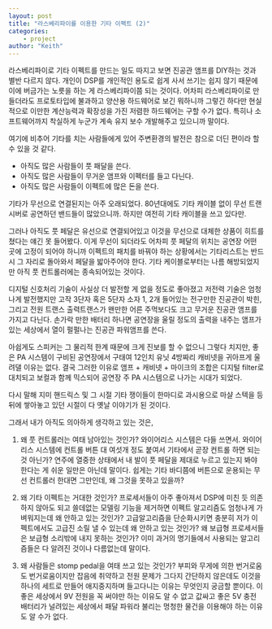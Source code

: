 ```yaml
---
layout: post
title: "라스베리파이를 이용한 기타 이펙트 (2)"
categories:
    - project
author: "Keith"
---
```


라스베리파이로 기타 이펙트를 만드는 일도 따지고 보면 진공관 앰프를 DIY하는 것과 별반 다르지 않다. 개인이 DSP를 개인적인 용도로 쉽게 사서 쓰기는 쉽지 않기 때문에 이에 버금가는 노릇을 하는 게 라스베리파이쯤 되는 것이다. 어차피 라스베리파이로 만들더라도 프로토타입에 불과하고 양산용 하드웨어로 보긴 뭐하니까 그렇긴 하다만 현실적으로 이만한 계산능력과 확장성을 가진 저렴한 하드웨어는 구할 수가 없다. 특히나 소프트웨어까지 착실하게 누군가 계속 유지 보수 개발해주고 있으니까 말이다.

여기에 비추어 기타를 치는 사람들에게 있어 주변환경의 발전은 참으로 더딘 편이라 할 수 있을 것 같다. 
- 아직도 많은 사람들이 풋 패달을 쓴다.
- 아직도 많은 사람들이 무거운 앰프와 이펙터를 들고 다닌다.
- 아직도 많은 사람들이 이펙트에 많은 돈을 쓴다.

기타가 무선으로 연결된지는 아주 오래되었다. 80년대에도 기타 캐이블 없이 무선 트랜시버로 공연하던 밴드들이 많았으니까. 하지만 여전히 기타 캐이블을 쓰고 있다만. 

그러나 아직도 풋 페달은 유선으로 연결되어있고 이것을 무선으로 대체한 상품이 히트를 쳤다는 얘긴 못 들어봤다. 이게 무선이 되더라도 어차피 풋 페달의 위치는 공연장 어떤 곳에 고정이 되어야 하니까 이펙트의 패치를 바꿔야 하는 상황에서는 기타리스트는 반드시 그 자리로 돌아와서 페달을 밟아주어야 한다. 기타 케이블로부터는 나름 해방되었지만 아직 풋 컨트롤러에는 종속되어있는 것이다.

디지털 신호처리 기술이 사실상 더 발전할 게 없을 정도로 좋아졌고 저전력 기술은 엄청나게 발전했지만 고작 3단자 혹은 5단자 소자 1, 2개 들어있는 전구만한 진공관이 박힌, 그리고 전원 트랜스 출력트랜스가 왠만한 어른 주먹보다도 크고 무거운 진공관 앰프를 가지고 다닌다. 손가락 만한 배터리 하나면 공연장을 울릴 정도의 출력을 내주는 앰프가 있는 세상에서 열이 펄펄나는 진공관 파워앰프를 쓴다.

아쉽게도 스피커는 그 물리적 한계 때문에 크게 진보를 할 수 없으니 그렇다 치지만, 좋은 PA 시스템이 구비된 공연장에서 구태여 12인치 유닛 4방짜리 캐비넷을 귀아프게 울려댈 이유는 없다. 결국 그러한 이유로 앰프 + 캐비넷 + 마이크의 조합은 디지털 filter로 대치되고 보컬과 함께 믹스되어 공연장 주 PA 시스템으로 나가는 시대가 되었다. 

다시 말해 지미 핸드릭스 및 그 시절 기타 쟁이들이 한마디로 과시용으로 마샬 스텍을 등 뒤에 쌓아놓고 있던 시절이 다 옛날 이야기가 된 것이다.

그래서 내가 아직도 의아하게 생각하고 있는 것은,

1) 왜 풋 컨트롤러는 여태 남아있는 것인가? 와이어리스 시스템은 다들 쓰면서. 와이어리스 시스템에 컨트롤 버튼 대 여섯개 정도 붙여서 기타에서 곧장 컨트롤 하면 되는 것 아닌가? 연주에 열중한 상태에서 내 발이 풋 페달을 제대로 누르고 있는지 봐야 한다는 게 쉬운 일만은 아닌데 말이다. 쉽게는 기타 바디쯤에 버튼으로 운용되는 무선 컨트롤러 한대면 그만인데, 왜 그것을 못하고 있을까?

2) 왜 기타 이펙트는 거대한 것인가? 프로세서들이 아주 좋아져서 DSP에 미친 듯 의존하지 않아도 되고 쓸데없는 모델링 기능을 제거하면 이펙트 알고리즘도 엄청나게 가벼워지는데 왜 안하고 있는 것인가? 고급알고리즘을 단순화시키면 충분히 저가 이펙트에서도 고급진 소릴 낼 수 있는데 왜 안하고 있는 것인가? 왜 보급형 프로세서들은 보급형 소리밖에 내지 못하는 것인가? 이미 과거의 명기들에서 사용되는 알고리즘들은 다 알려진 것이나 다름없는데 말이다.

3) 왜 사람들은 stomp pedal을 여태 쓰고 있는 것인가? 부피와 무게에 의한 번거로움도 번거로움이지만 잡음에 취약하고 전원 문제가 그다지 간단하지 않은데도 이것을 하나의 세트로 만들어 애지중지하며 들고다니는 이유는 무엇인지 궁금할 뿐이다. 이 좋은 세상에서 9V 전원을 꼭 써야만 하는 이유도 알 수 없고 값싸고 좋은 5V 충전 배터리가 널려있는 세상에서 패달 파워라 불리는 멍청한 물건을 이용해야 하는 이유도 알 수가 없다.



